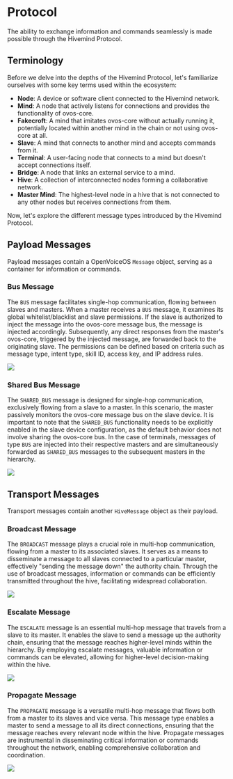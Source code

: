 # Protocol

The ability to exchange information and commands seamlessly is made possible through the Hivemind Protocol.

## Terminology

Before we delve into the depths of the Hivemind Protocol, let's familiarize ourselves with some key terms used within the ecosystem:

- **Node**: A device or software client connected to the Hivemind network.
- **Mind**: A node that actively listens for connections and provides the functionality of ovos-core.
- **Fakecroft**: A mind that imitates ovos-core without actually running it, potentially located within another mind in the chain or not using ovos-core at all.
- **Slave**: A mind that connects to another mind and accepts commands from it.
- **Terminal**: A user-facing node that connects to a mind but doesn't accept connections itself.
- **Bridge**: A node that links an external service to a mind.
- **Hive**: A collection of interconnected nodes forming a collaborative network.
- **Master Mind**: The highest-level node in a hive that is not connected to any other nodes but receives connections from them.

Now, let's explore the different message types introduced by the Hivemind Protocol.

## Payload Messages

Payload messages contain a OpenVoiceOS `Message` object, serving as a container for information or commands.

### Bus Message

The `BUS` message facilitates single-hop communication, flowing between slaves and masters. When a master receives a `BUS` message, it examines its global whitelist/blacklist and slave permissions. If the slave is authorized to inject the message into the ovos-core message bus, the message is injected accordingly. Subsequently, any direct responses from the master's ovos-core, triggered by the injected message, are forwarded back to the originating slave. The permissions can be defined based on criteria such as message type, intent type, skill ID, access key, and IP address rules.

![](https://raw.githubusercontent.com/JarbasHiveMind/HiveMind-core/dev/resources/bus.gif)


### Shared Bus Message

The `SHARED_BUS` message is designed for single-hop communication, exclusively flowing from a slave to a master. In this scenario, the master passively monitors the ovos-core message bus on the slave device. It is important to note that the `SHARED_BUS` functionality needs to be explicitly enabled in the slave device configuration, as the default behavior does not involve sharing the ovos-core bus. In the case of terminals, messages of type `BUS` are injected into their respective masters and are simultaneously forwarded as `SHARED_BUS` messages to the subsequent masters in the hierarchy.

![](https://raw.githubusercontent.com/JarbasHiveMind/HiveMind-core/dev/resources/shared_bus.gif)


## Transport Messages

Transport messages contain another `HiveMessage` object as their payload.

### Broadcast Message

The `BROADCAST` message plays a crucial role in multi-hop communication, flowing from a master to its associated slaves. It serves as a means to disseminate a message to all slaves connected to a particular master, effectively "sending the message down" the authority chain. Through the use of broadcast messages, information or commands can be efficiently transmitted throughout the hive, facilitating widespread collaboration.

![](https://raw.githubusercontent.com/JarbasHiveMind/HiveMind-core/dev/resources/broadcast.gif)


### Escalate Message

The `ESCALATE` message is an essential multi-hop message that travels from a slave to its master. It enables the slave to send a message up the authority chain, ensuring that the message reaches higher-level minds within the hierarchy. By employing escalate messages, valuable information or commands can be elevated, allowing for higher-level decision-making within the hive.

![](https://raw.githubusercontent.com/JarbasHiveMind/HiveMind-core/dev/resources/escalate.gif)


### Propagate Message

The `PROPAGATE` message is a versatile multi-hop message that flows both from a master to its slaves and vice versa. This message type enables a master to send a message to all its direct connections, ensuring that the message reaches every relevant node within the hive. Propagate messages are instrumental in disseminating critical information or commands throughout the network, enabling comprehensive collaboration and coordination.

![](https://raw.githubusercontent.com/JarbasHiveMind/HiveMind-core/dev/resources/propagate.gif)

